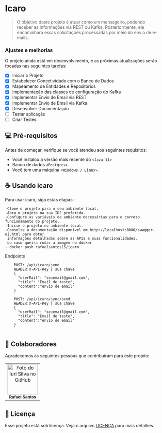 # Icaro

> O objetivo deste projeto é atuar como um mensageiro, podendo receber as informações via REST ou Kafka. Posteriormente, ele encaminhará essas solicitações processadas por meio do envio de e-mails.

### Ajustes e melhorias

O projeto ainda está em desenvolvimento, e as próximas atualizações serão focadas nas seguintes tarefas:

- [x] Iniciar o Projeto
- [x] Estabelecer Conectividade com o Banco de Dados
- [x] Mapeamento de Entidades e Repositórios
- [x] Implementação das classes de configuração do Kafka
- [x] Implementar Envio de Email via REST
- [x] Implementar Envio de Email via Kafka
- [x] Desenvolver Documentação
- [ ] Testar aplicação
- [ ] Criar Testes

## 💻 Pré-requisitos

Antes de começar, verifique se você atendeu aos seguintes requisitos:

* Você instalou a versão mais recente do `<Java 11>`
* Banco de dados  `<Postgres>`.
* Você tem uma máquina `<Windows / Linux>`.

## ☕ Usando icaro

Para usar icaro, siga estas etapas:

```
-Clone o projeto para o seu ambiente local.
-Abra o projeto na sua IDE preferida.
-Configure as variáveis de ambiente necessárias para o correto funcionamento do projeto.
-Inicie o projeto no ambiente local.
-Consulte a documentação disponível em http://localhost:8080/swagger-ui.html para obter 
 informações detalhadas sobre as APIs e suas funcionalidades.
 ou caso queira rodar a imagem no docker
- docker push rafaelsantos15/icaro
```

Endpoints 
```
    POST: /api/icaro/send
    HEADER:X-API-Key | sua chave
    {
      "userMail": "seuemail@gmail.com",
      "title": "Email de teste",
      "content":"envio de email"
    }
    
    POST: /api/icaro/sync/send
    HEADER:X-API-Key | sua chave
    {
      "userMail": "seuemail@gmail.com",
      "title": "Email de teste",
      "content":"envio de email"
    }
    
```

## 🤝 Colaboradores

Agradecemos às seguintes pessoas que contribuíram para este projeto:

<table>
  <tr>
    <td align="center">
      <a href="#">
        <img src="https://avatars.githubusercontent.com/u/83642989?v=4" width="100px;" alt="Foto do Iuri Silva no GitHub"/><br>
        <sub>
          <b>Rafael Santos</b>
        </sub>
      </a>
    </td>
  </tr>
</table>

## 📝 Licença

Esse projeto está sob licença. Veja o arquivo [LICENÇA](LICENSE.md) para mais detalhes.